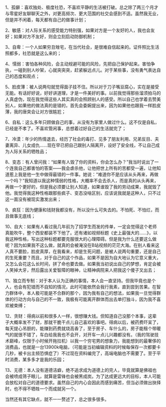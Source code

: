 
1、孤僻：喜欢独处、极度社恐，不喜欢平静的生活被打破。总之除了两三个月才与零星好友聊聊天之外，对更高频次、更大范围的社交会感到不适。虽然我无业，但是并不闲着，每天都有自己的做事计划；

2、敏感：对人际关系的感受能力特别强，如果对方是一个友好的人，我也会友好；如果对方不友好，则会立刻启动防御机制；

3、自卑：一个人如果穷丑矬宅，在当代社会，是很难自信起来的。证件照比生活照都多，社恐就是这么来的；

4、懦弱：害怕各种风险，会主动规避可能的风险，先把自己保护起来。害怕争执，一碰到别人吵架，心就突突突，赶紧躲远点儿。对于某些事，没有勇气表达自己的态度和观点；

5、脸皮薄：被人说两句就觉得面子挂不住。所以对于刀子嘴豆腐心，实在是接受无能。有话好好说，好好讲道理，才是一件美好的事。以前我觉得那些溜须拍马的人真虚伪，现在我觉得这些人其实真的会照顾别人的感受。所以自己也学着去赞美别人，如果他的做法真的是错的，首先会委婉提出来，因为如果他也跟我一样脸皮薄，我的唐突会让对方很尴尬；

6、自私：这么多年只顾做自己的事，从没有为家里人做过什么。这不仅是自私，已经是不孝了。不喜欢管闲事，总想着过好自己的生活就完了；

7、冷漠：年少的热情退去，经历了社会的毒打、见多了朋友利用、兄弟反目、夫妻离异、儿女成仇……现在早已把自己跟别人隔离开，设好了安全线，不让自己成为人际关系的牺牲品；

8、变态：有人曾问我：“如果有人毁了你的资料，你会怎么办？”我当时说出了一个连我自己都害怕的答案——我会虐杀他，让他把世上所有的苦都受一遍，让他知道惹上我是他一生中做得最错的一件事。她说：“难道你不是应该从头再来，再做一个吗？”我知道以我这种懦弱的性格，大概率不会去杀人，而是真的从头再来，再做一个更好的，但是我必须要让别人知道，如果谁毁了我的劳动成果，我就毁了他。我觉得我这种性格跟那些疯子、变态没啥区别，应该说我就是这种人，只不过这一面没有被现实激发出来；

9、疯狂：因为健康和钱财我都没有，所以没什么可失去的。不怕死、不怕烂，而且做事无底线；

10、自大：如果有人看过我几年前为了招学生而发的传单，一定会觉得这个老师真能吹牛，整个西安都装不下他了。还有诸如视频标题《史上最强大的……》，以我这种性格，写出这种标题都要克服很大的心理障碍。但是我为什么还要这么做呢？因为如果我不这么做，就真的会被淹没在B站视频的茫茫大海。在别人看来这人真不要脸，脸皮真厚，在我看来，却是生死问题，是被人说两句重要，还是自己的生死重要？而且，对于自己的这个作品，如果不是因为自大地认为它意义重大，又怎么会花这么长时间，拼了命也要去做。如果我当初说出自己的梦想，肯定会被人笑掉大牙，然后露出关爱智障的眼神，让精神病院来人把我这个傻子叉出去；

11、独立而专制：对于本人认为正确的事情，本人会一直坚持。但我毕竟也是个人，也会有犯错而不自知的情况，此时可能依然会我行我素，直到尝到苦果。在智力群体中，本人极可能是不合群的那个，因为我有自己的想法，如果我一旦觉得群体的行动方向与自己的不一致，我极有可能离开群体而出去单打独斗，因为我不喜欢被束缚；

12、贪财：得病以前和很多人一样，很想赚大钱。但知道自己没那个本事，这辈子大概率发不了财，那就干脆干点儿自己喜欢的事吧。得病以后，被药费吓呆了，每天提心吊胆的，能赚到药费就烧高香了，至于房子、车什么的，房子能租个带暖气的就很不错了，车白给我我也不会开，对开车一点儿兴趣都没有。（我的驾驶技术巅峰，仅限于小时候开拖拉机）以我一个穷宅男的想象力，我能想到的最奢侈的消费品，也就是一台13900k电脑，（可能是当初编辑资料的时候每保存一次都要卡几秒，被卡出主频恐惧症了）不过现在资料编完了，高端电脑也不需要了。至于平时消费，某多多才是我的乐园；

13、无德：本人没有道德洁癖，绝不追求成为道德上的完人，毕竟就算是佛祖也会被喷成筛子眼儿，就算是雷锋也会被黑成炭。为了达成更远大的目标，本人可能会放松对自己的道德要求。虽然自己的内心会因此而感到痛苦，但当必须做出抉择时，也不得不牺牲一个而成就另一个。

当然还有其它缺点，就不一一赘述了，总之很多很多。